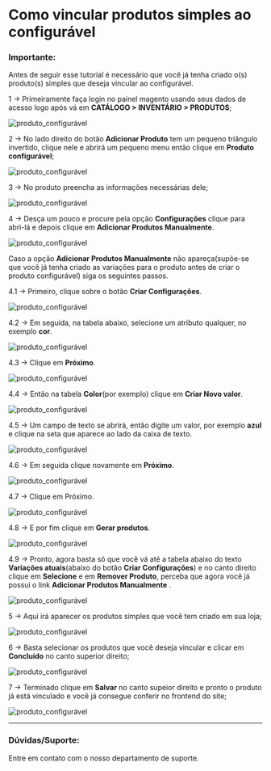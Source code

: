 # Como vincular produtos simples ao configurável

### Importante:
Antes de seguir esse tutorial é necessário que você já tenha criado o(s) produto(s) simples que deseja vincular ao configurável.

1 -> Primeiramente faça login no painel magento usando seus dados de acesso logo após vá em **CATÁLOGO > INVENTÁRIO > PRODUTOS**;

![produto_configurável](https://github.com/Oficina-do-Dev/Tutoriais/blob/main/Magento_2/019%20-%20Como%20vincular%20produtos%20simples%20ao%20configurável/images/image1.png)

2 -> No lado direito do botão **Adicionar Produto** tem um pequeno triângulo invertido, clique nele e abrirá um pequeno menu então clique em **Produto configurável**;

![produto_configurável](https://github.com/Oficina-do-Dev/Tutoriais/blob/main/Magento_2/019%20-%20Como%20vincular%20produtos%20simples%20ao%20configurável/images/image2.png)

3 -> No produto preencha as informações necessárias dele;

![produto_configurável](https://github.com/Oficina-do-Dev/Tutoriais/blob/main/Magento_2/019%20-%20Como%20vincular%20produtos%20simples%20ao%20configurável/images/image3.png)

4 -> Desça um pouco e procure pela opção **Configurações** clique para abri-lá e depois clique em **Adicionar Produtos Manualmente**.


![produto_configurável](https://github.com/Oficina-do-Dev/Tutoriais/blob/main/Magento_2/019%20-%20Como%20vincular%20produtos%20simples%20ao%20configurável/images/image4.png)

Caso a opção **Adicionar Produtos Manualmente** não apareça(supõe-se que você já tenha criado as variações para o produto antes de criar o produto configurável) siga os seguintes passos.

4.1 -> Primeiro, clique sobre o botão **Criar Configurações**.

![produto_configurável](https://github.com/Oficina-do-Dev/Tutoriais/blob/main/Magento_2/019%20-%20Como%20vincular%20produtos%20simples%20ao%20configurável/images/image4-1.png)

4.2 -> Em seguida, na tabela abaixo, selecione um atributo qualquer, no exemplo **cor**.

![produto_configurável](https://github.com/Oficina-do-Dev/Tutoriais/blob/main/Magento_2/019%20-%20Como%20vincular%20produtos%20simples%20ao%20configurável/images/image4-2.png)

4.3 -> Clique em **Próximo**.

![produto_configurável](https://github.com/Oficina-do-Dev/Tutoriais/blob/main/Magento_2/019%20-%20Como%20vincular%20produtos%20simples%20ao%20configurável/images/image4-3.png)


4.4 -> Então na tabela **Color**(por exemplo) clique em **Criar Novo valor**.

![produto_configurável](https://github.com/Oficina-do-Dev/Tutoriais/blob/main/Magento_2/019%20-%20Como%20vincular%20produtos%20simples%20ao%20configurável/images/image4-4.png)

4.5 -> Um campo de texto se abrirá, então digite um valor, por exemplo **azul** e clique na seta que aparece ao lado da caixa de texto.

![produto_configurável](https://github.com/Oficina-do-Dev/Tutoriais/blob/main/Magento_2/019%20-%20Como%20vincular%20produtos%20simples%20ao%20configurável/images/image4-5.png)

4.6 ->  Em seguida clique novamente em **Próximo**.

![produto_configurável](https://github.com/Oficina-do-Dev/Tutoriais/blob/main/Magento_2/019%20-%20Como%20vincular%20produtos%20simples%20ao%20configurável/images/image4-6.png)

4.7 -> Clique em Próximo.

![produto_configurável](https://github.com/Oficina-do-Dev/Tutoriais/blob/main/Magento_2/019%20-%20Como%20vincular%20produtos%20simples%20ao%20configurável/images/image4-7.png)

4.8 -> E por fim clique em **Gerar produtos**.

![produto_configurável](https://github.com/Oficina-do-Dev/Tutoriais/blob/main/Magento_2/019%20-%20Como%20vincular%20produtos%20simples%20ao%20configurável/images/image4-8.png)

4.9 -> Pronto, agora basta só que você vá até a tabela abaixo do texto **Variações atuais**(abaixo do botão **Criar Configurações**) e no canto direito clique em **Selecione** e em **Remover Produto**, perceba que agora você já possui o link **Adicionar Produtos Manualmente** .

![produto_configurável](https://github.com/Oficina-do-Dev/Tutoriais/blob/main/Magento_2/019%20-%20Como%20vincular%20produtos%20simples%20ao%20configurável/images/image4-9.png)


5 -> Aqui irá aparecer os produtos simples que você tem criado em sua loja;

![produto_configurável](https://github.com/Oficina-do-Dev/Tutoriais/blob/main/Magento_2/019%20-%20Como%20vincular%20produtos%20simples%20ao%20configurável/images/image5.png)

6 -> Basta selecionar os produtos que você deseja vincular e clicar em **Concluído** no canto superior direito;

![produto_configurável](https://github.com/Oficina-do-Dev/Tutoriais/blob/main/Magento_2/019%20-%20Como%20vincular%20produtos%20simples%20ao%20configurável/images/image6.png)

7 -> Terminado clique em **Salvar** no canto supeior direito e pronto o produto já está vinculado e você já consegue conferir no frontend do site;

![produto_configurável](https://github.com/Oficina-do-Dev/Tutoriais/blob/main/Magento_2/019%20-%20Como%20vincular%20produtos%20simples%20ao%20configurável/images/image7.png)

<hr>

### Dúvidas/Suporte:
Entre em contato com o nosso departamento de suporte.